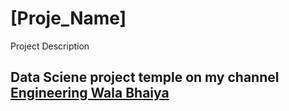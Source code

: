 # [Proje_Name]
Project Description

## Data Sciene project temple on my channel [Engineering Wala Bhaiya](https://www.youtube.com/@engineeringwalabhaiya)
